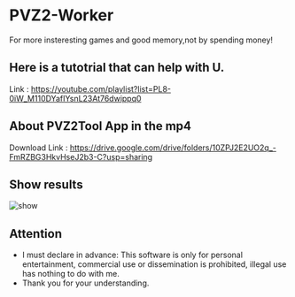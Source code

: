 # PVZ2-Worker
For more insteresting games and good memory,not by spending money!

## Here is a tutotrial that can help with U.
Link : https://youtube.com/playlist?list=PL8-0iW_M110DYafIYsnL23At76dwippq0


## About PVZ2Tool App in the mp4
Download Link : https://drive.google.com/drive/folders/10ZPJ2E2UO2q_-FmRZBG3HkvHseJ2b3-C?usp=sharing

## Show results

![show](https://user-images.githubusercontent.com/88701385/223461520-8d370222-2c69-4508-97fe-19851bddc9f5.png)

## Attention 
* I must declare in advance: This software is only for personal entertainment, commercial use or dissemination is prohibited, illegal use has nothing to do with me.
* Thank you for your understanding.
